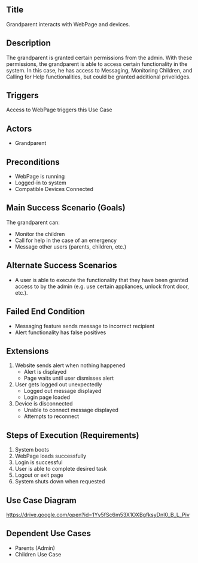 ## Title 
Grandparent interacts with WebPage and devices.

## Description 
The grandparent is granted certain permissions from the admin. With these permissions, the grandparent is able to access certain functionality in the system. In this case, he has access to Messaging, Monitoring Children, and Calling for Help functionalities, but could be granted additional privelidges. 

## Triggers 
Access to WebPage triggers this Use Case
## Actors 

* Grandparent

## Preconditions 

* WebPage is running
* Logged-in to system
* Compatible Devices Connected

## Main Success Scenario (Goals)

The grandparent can:
* Monitor the children
* Call for help in the case of an emergency
* Message other users (parents, children, etc.)

## Alternate Success Scenarios 

* A user is able to execute the functionality that they have been granted access to by the admin (e.g. use certain appliances, unlock front door, etc.).

## Failed End Condition 

* Messaging feature sends message to incorrect recipient
* Alert functionality has false positives

## Extensions

1. Website sends alert when nothing happened
	- Alert is displayed
	- Page waits until user dismisses alert
2. User gets logged out unexpectedly
    - Logged out message displayed
    - Login page loaded
3. Device is disconnected
    - Unable to connect message displayed
    - Attempts to reconnect

## Steps of Execution (Requirements)

1. System boots
2. WebPage loads successfully
3. Login is successful
4. User is able to complete desired task
5. Logout or exit page
6. System shuts down when requested

## Use Case Diagram

https://drive.google.com/open?id=1Yy5fSc6m53X1OXBgfksyDnI0_B_L_Piv

## Dependent Use Cases

- Parents (Admin)
- Children Use Case
